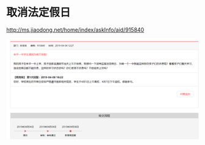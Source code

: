 # 取消法定假日

<http://ms.jiaodong.net/home/index/askInfo/aid/915840>

![1554787800447](img/1554787800447.png)

